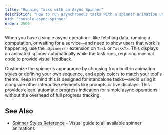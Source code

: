```yaml
---
title: "Running Tasks with an Async Spinner"
description: "How to run asynchronous tasks with a spinner animation using Spectre.Console's async extensions"
uid: "console-async-spinner"
order: 2500
---
```


When you have a single async operation—like fetching data, running a computation, or waiting for a service—and need to show users that work is happening, use the `.Spinner()` extension on `Task` or `Task<T>`. This displays an animated spinner automatically while the task runs, requiring minimal code to provide visual feedback.

Customize the spinner's appearance by choosing from built-in animation styles or defining your own sequence, and apply colors to match your tool's theme. Keep in mind this is designed for standalone tasks—avoid using it alongside other interactive elements like prompts or live displays. This provides clean, automatic progress indication for simple async operations without the overhead of full progress tracking.

## See Also

- [Spinner Styles Reference](/console/reference/spinner-reference) - Visual guide to all available spinner animations